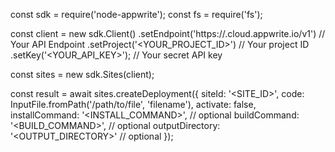 const sdk = require('node-appwrite');
const fs = require('fs');

const client = new sdk.Client()
    .setEndpoint('https://<REGION>.cloud.appwrite.io/v1') // Your API Endpoint
    .setProject('<YOUR_PROJECT_ID>') // Your project ID
    .setKey('<YOUR_API_KEY>'); // Your secret API key

const sites = new sdk.Sites(client);

const result = await sites.createDeployment({
    siteId: '<SITE_ID>',
    code: InputFile.fromPath('/path/to/file', 'filename'),
    activate: false,
    installCommand: '<INSTALL_COMMAND>', // optional
    buildCommand: '<BUILD_COMMAND>', // optional
    outputDirectory: '<OUTPUT_DIRECTORY>' // optional
});
